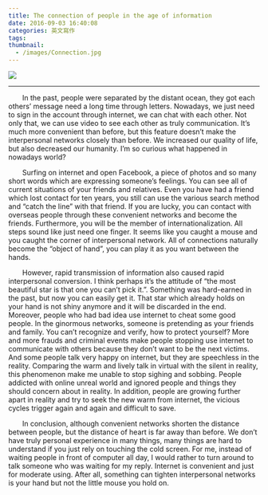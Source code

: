 ```yaml
---
title: The connection of people in the age of information
date: 2016-09-03 16:40:08
categories: 英文寫作
tags:
thumbnail:
  - /images/Connection.jpg
---
```

<img src="/images/Connection.jpg">

***
&emsp;&emsp;In the past, people were separated by the distant ocean, they got each others’ message need a long time through letters. Nowadays, we just need to sign in the account through internet, we can chat with each other. Not only that, we can use video to see each other as truly communication. It’s much more convenient than before, but this feature doesn’t make the interpersonal networks closely than before. We increased our quality of life, but also decreased our humanity. I’m so curious what happened in nowadays world?

&emsp;&emsp;Surfing on internet and open Facebook, a piece of photos and so many short words which are expressing someone’s feelings. You can see all of current situations of your friends and relatives. Even you have had a friend which lost contact for ten years, you still can use the various search method and “catch the line” with that friend. If you are lucky, you can contact with overseas people through these convenient networks and become the friends. Furthermore, you will be the member of internationalization. All steps sound like just need one finger. It seems like you caught a mouse and you caught the corner of interpersonal network. All of connections naturally become the “object of hand”, you can play it as you want between the hands.

&emsp;&emsp;However, rapid transmission of information also caused rapid interpersonal conversion. I think perhaps it’s the attitude of “the most beautiful star is that one you can’t pick it.”. Something was hard-earned in the past, but now you can easily get it. That star which already holds on your hand is not shiny anymore and it will be discarded in the end. Moreover, people who had bad idea use internet to cheat some good people. In the ginormous networks, someone is pretending as your friends and family. You can’t recognize and verify, how to protect yourself? More and more frauds and criminal events make people stopping use internet to communicate with others because they don’t want to be the next victims. And some people talk very happy on internet, but they are speechless in the reality. Comparing the warm and lively talk in virtual with the silent in reality,  this phenomenon make me unable to stop sighing and sobbing. People addicted with online unreal world and ignored people and things they should concern about in reality. In addition, people are growing further apart in reality and try to seek the new warm from internet, the vicious cycles trigger again and again and difficult to save.

&emsp;&emsp;In conclusion, although convenient networks shorten the distance between people, but the distance of heart is far away than before. We don’t have truly personal experience in many things, many things are hard to understand if you just rely on touching the cold screen. For me, instead of waiting people in front of computer all day, I would rather to turn around to talk someone who was waiting for my reply. Internet is convenient and just for moderate using. After all, something can tighten interpersonal networks is your hand but not the little mouse you hold on.
